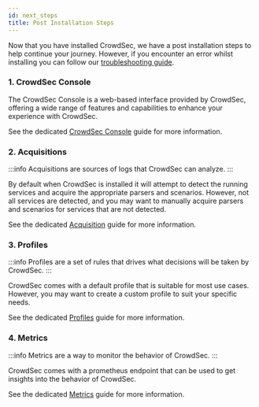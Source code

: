 ```yaml
---
id: next_steps
title: Post Installation Steps
---
```


Now that you have installed CrowdSec, we have a post installation steps to help continue your journey. However, if you encounter an error whilst installing you can follow our [troubleshooting guide](/getting_started/post_installation/troubleshoot.mdx).

### 1. CrowdSec Console

The CrowdSec Console is a web-based interface provided by CrowdSec, offering a wide range of features and capabilities to enhance your experience with CrowdSec.

See the dedicated [CrowdSec Console](/getting_started/post_installation/console.mdx) guide for more information.

### 2. Acquisitions

:::info
Acquisitions are sources of logs that CrowdSec can analyze.
:::

By default when CrowdSec is installed it will attempt to detect the running services and acquire the appropriate parsers and scenarios. However, not all services are detected, and you may want to manually acquire parsers and scenarios for services that are not detected.

See the dedicated [Acquisition](/getting_started/post_installation/acquisition.mdx) guide for more information.

### 3. Profiles

:::info
Profiles are a set of rules that drives what decisions will be taken by CrowdSec.
:::

CrowdSec comes with a default profile that is suitable for most use cases. However, you may want to create a custom profile to suit your specific needs.

See the dedicated [Profiles](/getting_started/post_installation/profiles.mdx) guide for more information.

### 4. Metrics

:::info
Metrics are a way to monitor the behavior of CrowdSec.
:::

CrowdSec comes with a prometheus endpoint that can be used to get insights into the behavior of CrowdSec.

See the dedicated [Metrics](/getting_started/post_installation/metrics.mdx) guide for more information.
